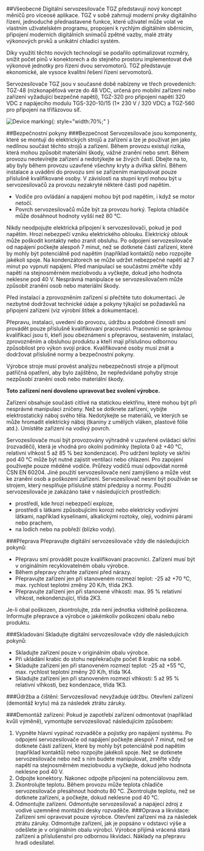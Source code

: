 ##Všeobecné
Digitální servozesilovače TGZ představují nový koncept měničů pro víceosé aplikace. TGZ v sobě zahrnují moderní prvky digitálního řízení, jednoduché přednastavené funkce, které uživatel může volat ve vlastním uživatelském programu, propojení k rychlým digitálním sběrnicím, připojení moderních digitálních snímačů zpětné vazby, malé ztráty výkonových prvků a unikátní chladicí systém.

Díky využití těchto nových technologií se podařilo optimalizovat rozměry, snížit počet pinů v konektorech a do stejného prostoru implementovat dvě výkonové jednotky pro řízení dvou servomotorů. TGZ představuje ekonomické, ale vysoce kvalitní řešení řízení servomotorů.

Servozesilovače TGZ jsou v současné době nabízeny ve třech provedeních: TGZ-48 (nízkonapěťová verze do 48 VDC, určená pro mobilní zařízení nebo zařízení vyžadující bezpečné napětí),  TGZ-320 pro připojení napětí 320 VDC z napájecího modulu TGS-320-10/15 (1× 230 V / 320 VDC) a TGZ-560 pro připojení na třífázovou síť.

![Device marking](../../../../source/img/marking.webp){: style="width:70%;" }

##Bezpečnostní pokyny
###Bezpečnost
Servozesilovače jsou komponenty, které se montují do elektrických strojů a zařízení a lze je používat jen jako nedílnou součást těchto strojů a zařízení. Během provozu existují rizika, která mohou způsobit materiální škody, vážné zranění nebo smrt. Během provozu neotevírejte zařízení a nedotýkejte se živých částí. Dbejte na to, aby byly během provozu uzavřené všechny kryty a dvířka skříní. Během instalace a uvádění do provozu smí se zařízením manipulovat pouze příslušně kvalifikované osoby.
V závislosti na stupni krytí mohou být u servozesilovačů za provozu nezakryté některé části pod napětím.

- Vodiče pro ovládání a napájení mohou být pod napětím, i když se motor netočí.
- Povrch servozesilovačů může být za provozu horký. Teplota chladiče může dosáhnout hodnoty vyšší než 80 °C.

Nikdy neodpojujte elektrická připojení k servozesilovači, pokud je pod napětím. Hrozí nebezpečí vzniku elektrického oblouku. Elektrický oblouk může poškodit kontakty nebo zranit obsluhu. Po odpojení servozesilovače od napájení počkejte alespoň 7 minut, než se dotknete částí zařízení, které by mohly být potenciálně pod napětím (například kontaktů) nebo rozpojíte jakékoli spoje. Na kondenzátorech se může udržet nebezpečné napětí až 7 minut po vypnutí napájení. Před manipulací se součástmi změřte vždy napětí na stejnosměrném meziobvodu a vyčkejte, dokud jeho hodnota neklesne pod 40 V. Nesprávná manipulace se servozesilovačem může způsobit zranění osob nebo materiální škody.

Před instalací a zprovozněním zařízení si přečtěte tuto dokumentaci. Je nezbytné dodržovat technické údaje a pokyny týkající se požadavků na připojení zařízení (viz výrobní štítek a dokumentace).

Přepravu, instalaci, uvedení do provozu, údržbu a podobné činnosti smí provádět pouze příslušně kvalifikovaní pracovníci. Pracovníci se správnou kvalifikací jsou ti, kteří jsou obeznámeni s přepravou, sestavením, instalací, zprovozněním a obsluhou produktu a kteří mají příslušnou odbornou způsobilost pro výkon svojí práce. Kvalifikované osoby musí znát a dodržovat příslušné normy a bezpečnostní pokyny.

Výrobce stroje musí provést analýzu nebezpečnosti stroje a přijmout patřičná opatření, aby bylo zajištěno, že nepředvídané pohyby stroje nezpůsobí zranění osob nebo materiální škody.

**Toto zařízení není dovoleno upravovat bez svolení výrobce.**

Zařízení obsahuje součásti citlivé na statickou elektřinu, které mohou být při nesprávné manipulaci zničeny. Než se dotknete zařízení, vybijte elektrostatický náboj svého těla. Nedotýkejte se materiálů, ve kterých se může hromadit elektrický náboj (tkaniny z umělých vláken, plastové fólie atd.). Umístěte zařízení na vodivý povrch.

Servozesilovače musí být provozovány výhradně v uzavřené ovládací skříni (rozvaděči), která je vhodná pro okolní podmínky (teplota 0 až +40 °C, relativní vlhkost 5 až 85 % bez kondenzace). Pro udržení teploty ve skříni pod 40 °C může být nutné zajistit ventilaci nebo chlazení. Pro zapojení používejte pouze měděné vodiče. Průřezy vodičů musí odpovídat normě ČSN EN 60204. Jiné použití servozesilovače není zamýšleno a může vést ke zranění osob a poškození zařízení. Servozesilovač nesmí být používán se strojem, který nesplňuje příslušné státní předpisy a normy. Použití servozesilovače je zakázáno také v následujících prostředích:

- prostředí, kde hrozí nebezpečí exploze,
- prostředí s látkami způsobujícími korozi nebo elektricky vodivými látkami, například kyselinami, alkalickými roztoky, oleji, vodními párami nebo prachem,
- na lodích nebo na pobřeží (blízko vody).

###Přeprava
Přepravujte digitální servozesilovače vždy dle následujících pokynů:

- Přepravu smí provádět pouze kvalifikovaní pracovníci. Zařízení musí být v originálním recyklovatelném obalu výrobce.
- Během přepravy chraňte zařízení před nárazy.
- Přepravujte zařízení jen při stanoveném rozmezí teplot: -25 až +70 °C, max. rychlost teplotní změny 20 K/h, třída 2K3.
- Přepravujte zařízení jen při stanovené vlhkosti: max. 95 % relativní vlhkost, nekondenzující, třída 2K3.

Je-li obal poškozen, zkontrolujte, zda není jednotka viditelně poškozena. Informujte přepravce a výrobce o jakémkoliv poškození obalu nebo produktu.

###Skladování
Skladujte digitální servozesilovače vždy dle následujících pokynů:

- Skladujte zařízení pouze v originálním obalu výrobce.
- Při ukládání krabic do stohu nepřekračujte počet 8 krabic na sobě.
- Skladujte zařízení jen při stanoveném rozmezí teplot: -25 až +55 °C, max. rychlost teplotní změny 20 K/h, třída 1K4.
- Skladujte zařízení jen při stanoveném rozmezí vlhkosti: 5 až 95 % relativní vlhkosti, bez kondenzace, třída 1K3.

###Údržba a čištění:
Servozesilovač nevyžaduje údržbu. Otevření zařízení (demontáž krytu) má za následek ztrátu záruky.

###Demontáž zařízení:
Pokud je zapotřebí zařízení odmontovat (například kvůli výměně), vymontujte servozesilovač následujícím způsobem:

1. Vypněte hlavní vypínač rozvaděče a pojistky pro napájení systému.
Po odpojení servozesilovače od napájení počkejte alespoň 7 minut, než se dotknete částí zařízení, které by mohly být potenciálně pod napětím (například kontaktů) nebo rozpojíte jakékoli spoje. Než se dotknete servozesilovače nebo než s ním budete manipulovat, změřte vždy napětí na stejnosměrném meziobvodu a vyčkejte, dokud jeho hodnota neklesne pod 40 V.
2. Odpojte konektory. Nakonec odpojte připojení na potenciálovou zem.
3. Zkontrolujte teplotu.
Během provozu může teplota chladiče servozesilovače přesáhnout hodnotu 80 °C. Zkontrolujte teplotu, než se dotknete zařízení, a počkejte, dokud neklesne pod 40 °C.
4. Odmontujte zařízení. Odmontujte servozesilovač a napájecí zdroj z vodivé uzemněné montážní desky rozvaděče.
###Oprava a likvidace:
Zařízení smí opravovat pouze výrobce. Otevření zařízení má za následek ztrátu záruky. Odmontujte zařízení, jak je popsáno v odstavci výše a odešlete je v originálním obalu výrobci. Výrobce přijímá vrácená stará zařízení a příslušenství pro odbornou likvidaci. Náklady na přepravu hradí odesílatel.